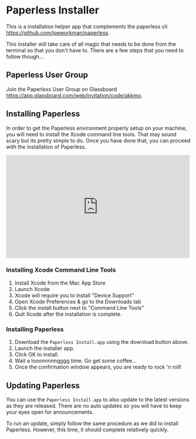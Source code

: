 Paperless Installer
=================

This is a installation helper app that complements the paperless cli <https://github.com/joeworkman/paperless>. 

This installer will take care of all magic that needs to be done from the terminal so that you don't have to. There are a few steps that you need to follow though…

## Paperless User Group

Join the Paperless User Group on Glassboard <https://app.glassboard.com/web/invitation/code/akkmo>.

## Installing Paperless

In order to get the Paperless environment properly setup on your machine, you will need to install the Xcode command line tools. That may sound scary but its pretty simple to do. Once you have done that, you can proceed with the installation of Paperless. 

<iframe src="http://player.vimeo.com/video/62900408" width="500" height="281" frameborder="0" webkitAllowFullScreen mozallowfullscreen allowFullScreen></iframe>

### Installing Xcode Command Line Tools

1. Install Xcode from the Mac App Store
2. Launch Xcode
3. Xcode will require you to install "Device Support"
4. Open Xcode Preferences & go to the Downloads tab
5. Click the install button next to "Command Line Tools"
6. Quit Xcode after the installation is complete. 

### Installing Paperless

1. Download the `Paperless Install.app` using the download button above. 
2. Launch the installer app. 
3. Click OK to install.
4. Wait a looonnnnngggg time. Go get some coffee…
5. Once the confirmation window appears, you are ready to rock 'n roll!


## Updating Paperless

You can use the `Paperless Install.app` to also update to the latest versions as they are released. There are no auto updates so you will have to keep your eyes open for announcements. 

To run an update, simply follow the same procedure as we did to install Paperless. However, this time, it should complete relatively quickly. 

